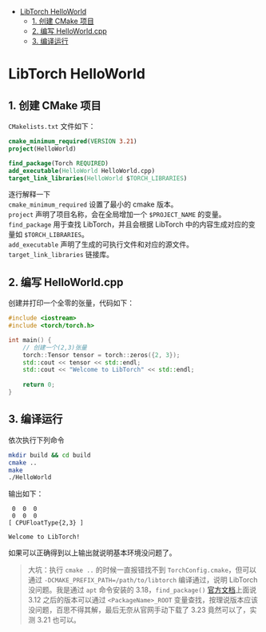 - [LibTorch HelloWorld](#libtorch-helloworld)
  - [1. 创建 CMake 项目](#1-创建-cmake-项目)
  - [2. 编写 HelloWorld.cpp](#2-编写-helloworldcpp)
  - [3. 编译运行](#3-编译运行)

# LibTorch HelloWorld

## 1. 创建 CMake 项目

`CMakelists.txt` 文件如下：

```cmake 
cmake_minimum_required(VERSION 3.21)
project(HelloWorld)

find_package(Torch REQUIRED)
add_executable(HelloWorld HelloWorld.cpp)
target_link_libraries(HelloWorld $TORCH_LIBRARIES)
```
逐行解释一下  
`cmake_minimum_required` 设置了最小的 cmake 版本。  
`project` 声明了项目名称，会在全局增加一个 `$PROJECT_NAME` 的变量。  
`find_package` 用于查找 LibTorch，并且会根据 LibTorch 中的内容生成对应的变量如 `$TORCH_LIBRARIES`。  
`add_executable` 声明了生成的可执行文件和对应的源文件。  
`target_link_libraries` 链接库。


## 2. 编写 HelloWorld.cpp

创建并打印一个全零的张量，代码如下：
```cpp
#include <iostream>
#include <torch/torch.h>

int main() {
    // 创建一个(2,3)张量
    torch::Tensor tensor = torch::zeros({2, 3});
    std::cout << tensor << std::endl;
    std::cout << "Welcome to LibTorch" << std::endl;
    
    return 0;
}
```


## 3. 编译运行

依次执行下列命令
```bash
mkdir build && cd build
cmake .. 
make
./HelloWorld
```

输出如下：
```
 0  0  0
 0  0  0
[ CPUFloatType{2,3} ]

Welcome to LibTorch!
```

如果可以正确得到以上输出就说明基本环境没问题了。

> 大坑：执行 `cmake ..` 的时候一直报错找不到 `TorchConfig.cmake`，但可以通过 `-DCMAKE_PREFIX_PATH=/path/to/libtorch` 编译通过，说明 LibTorch 没问题。我是通过 `apt` 命令安装的 3.18，`find_package()` [官方文档](https://cmake.org/cmake/help/latest/command/find_package.html)上面说 3.12 之后的版本可以通过 `<PackageName>_ROOT` 变量查找，按理说版本应该没问题，百思不得其解，最后无奈从官网手动下载了 3.23 竟然可以了，实测 3.21 也可以。